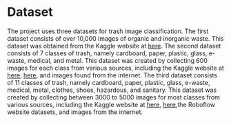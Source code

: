 # Dataset

The  project  uses  three  datasets  for  trash  image  classification.  The  first  dataset  consists  of  over  10,000 images  of  organic  and  inorganic  waste.  This  dataset  was  obtained  from  the  Kaggle  website  at [here](https://www.kaggle.com/datasets/techsash/waste-classification-data).
The  second  dataset  consists  of  7  classes  of  trash,  namely  cardboard,  paper,  plastic,  glass,  e-waste, medical,  and  metal.  This  dataset  was  created  by  collecting  600  images  for  each  class  from  various sources,  including  the  Kaggle  website  at  [here](https://www.kaggle.com/datasets/asdasdasasdas/garbage-classification), [here](https://www.kaggle.com/datasets/kaustubh2402/ewaste-dataset), and images found from the internet.
The third dataset consists of 11 classes of trash, namely cardboard, paper, plastic, glass, e-waste, medical, metal,  clothes,  shoes,  hazardous,  and  sanitary.  This  dataset  was  created  by  collecting  between  3000  to 5000   images   for   most   classes   from   various   sources,   including   the   Kaggle   website   at [here](https://www.kaggle.com/datasets/asdasdasasdas/garbage-classification), [here](https://www.kaggle.com/datasets/mostafaabla/garbage-classification),the  Roboflow  website  datasets, and images from the internet.
